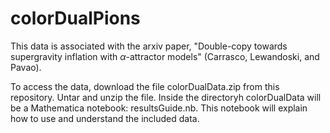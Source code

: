 # colorDualPions

This data is associated with the arxiv paper, "Double-copy towards supergravity inflation with $\alpha$-attractor models" (Carrasco, Lewandoski, and Pavao).

To access the data, download the file colorDualData.zip from this repository. Untar and unzip the file. Inside the directoryh colorDualData will be a Mathematica notebook: resultsGuide.nb. This notebook will explain how to use and understand the included data.
